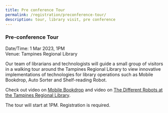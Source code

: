 ```yaml
---
title: Pre conference Tour
permalink: /registration/preconference-tour/
description: tour, library visit, pre conference
---
```

### Pre-conference Tour 

Date/Time: 1 Mar 2023, 1PM<br>
Venue: Tampines Regional Library

Our team of librarians and technologists will guide a small group of visitors in a walking tour around the Tampines Regional Library to view innovative implementations of technologies for library operations such as Mobile Bookdrop, Auto Sorter and Shelf-reading Robot.

Check out video on [Mobile Bookdrop](https://www.youtube.com/watch?v=Ton4nvIoF7Q) and video on [The Different Robots at the Tampines Regional Library](https://www.youtube.com/watch?v=HpYkYvQxfoE&t=122s).

The tour will start at 1PM. Registration is required.

